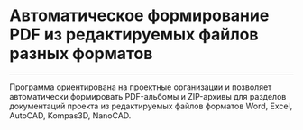 # Автоматическое формирование PDF из редактируемых файлов разных форматов
---
  Программа ориентирована на проектные организации и позволяет автоматически формировать PDF-альбомы и ZIP-архивы для разделов документаций проекта из редактируемых файлов форматов Word, Excel, AutoCAD, Kompas3D, NanoCAD.
